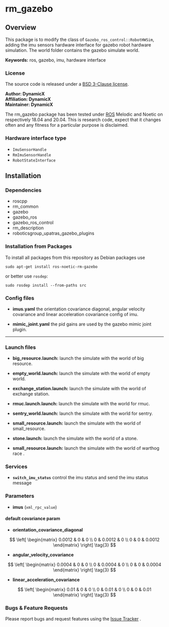 # rm_gazebo


## Overview

This package is to modify the class of `Gazebo_ros_control::RobotHWSim`, adding the imu sensors hardware interface for gazebo robot hardware simulation.
The world folder contains the gazebo simulate world.

**Keywords:** ros, gazebo, imu, hardware interface


### License

The source code is released under a [BSD 3-Clause license](https://github.com/rm-controls/rm_controllers/blob/master/LICENSE).

**Author: DynamicX<br />
Affiliation: DynamicX<br />
Maintainer: DynamicX**

The rm_gazebo package has been tested under [ROS](http://www.ros.org) Melodic and Noetic on respectively 18.04 and 20.04. This is research code, expect that it changes often and any fitness for a particular purpose is disclaimed.


### Hardware interface type

+ `ImuSensorHandle` 
+ `RmImuSensorHandle` 
+ `RobotStateInterface`

## Installation

### Dependencies

- roscpp
- rm_common
- gazebo
- gazebo_ros
- gazebo_ros_control
- rm_description
- roboticsgroup_upatras_gazebo_plugins

### Installation from Packages

To install all packages from this repository as Debian packages use

```shell
sudo apt-get install ros-noetic-rm-gazebo
```

or better use `rosdep`:

```shell
sudo rosdep install --from-paths src
```

### Config files

* **imus.yaml** the orientation covariance diagonal, angular velocity covariance and linear acceleration covariance config of imu.

* **mimic_joint.yaml** the pid gains are used by the gazebo mimic joint plugin.

* ****

### Launch files

* **big_resource.launch:** launch the simulate with the world of big resource.

* **empty_world.launch:** launch the simulate with the world of empty world.

* **exchange_station.launch:** launch the simulate with the world of exchange station.

* **rmuc.launch.launch:** launch the simulate with the world for rmuc.

* **sentry_world.launch:** launch the simulate with the world for sentry.

* **small_resource.launch:** launch the simulate with the world of small_resource.

* **stone.launch:** launch the simulate with the world of a stone.

* **small_resource.launch:** launch the simulate with the world of warthog race .


### Services

* **`switch_imu_status`**  control the imu status and send the imu status message

### Parameters

* **imus** (`xml_rpc_value`)

#### default covariance param
* **orientation_covariance_diagonal**

$$
 \left[
 \begin{matrix}
   0.0012 & 0 & 0 \\
   0 & 0.0012 & 0 \\
   0 & 0 & 0.0012
  \end{matrix}
  \right] \tag{3}
$$


* **angular_velocity_covariance**

$$
 \left[
 \begin{matrix}
   0.0004 & 0 & 0 \\
   0 & 0.0004 & 0 \\
   0 & 0 & 0.0004
  \end{matrix}
  \right] \tag{3}
$$

* **linear_acceleration_covariance**

$$
 \left[
 \begin{matrix}
   0.01 & 0 & 0 \\
   0 & 0.01 & 0 \\
   0 & 0 & 0.01
  \end{matrix}
  \right] \tag{3}
$$

### Bugs & Feature Requests

Please report bugs and request features using the [Issue Tracker](https://github.com/gdut-dynamic-x/rm_template/issues)
.


